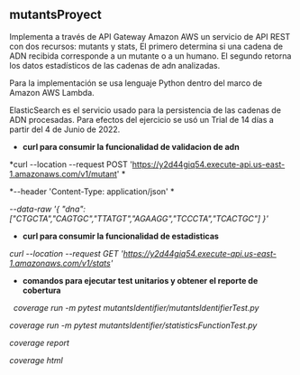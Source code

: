 ## **mutantsProyect**
Implementa a través de API Gateway Amazon AWS un servicio de API REST con dos recursos: mutants y stats, El primero determina si una cadena de ADN recibida corresponde a un mutante o a un humano. El segundo retorna los datos estadísticos de las cadenas de adn analizadas.

Para la implementación se usa lenguaje Python dentro del marco de Amazon AWS Lambda.

ElasticSearch es el servicio usado para la persistencia de las cadenas de ADN procesadas. Para efectos del ejercicio se usó un Trial de 14 días a partir del 4 de Junio de 2022.

- **curl para consumir la funcionalidad de validacion de adn**

*curl --location --request POST 'https://y2d44giq54.execute-api.us-east-1.amazonaws.com/v1/mutant' \*

*--header 'Content-Type: application/json' \*

*--data-raw '{ "dna":["CTGCTA","CAGTGC","TTATGT","AGAAGG","TCCCTA","TCACTGC"] }'*

- **curl para consumir la funcionalidad de estadisticas**

*curl --location --request GET 'https://y2d44giq54.execute-api.us-east-1.amazonaws.com/v1/stats'*

- **comandos para ejecutar test unitarios y obtener el reporte de cobertura**

` `*coverage run -m pytest mutantsIdentifier/mutantsIdentifierTest.py*

*coverage run -m pytest mutantsIdentifier/statisticsFunctionTest.py*

*coverage report*

*coverage html*